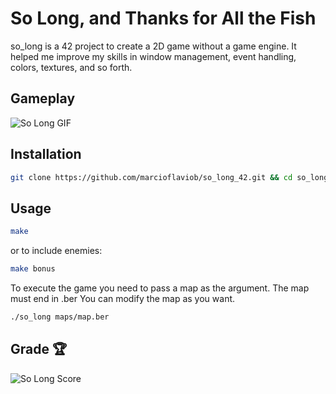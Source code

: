 # So Long, and Thanks for All the Fish

so_long is a 42 project to create a 2D game without a game engine. It helped me improve my skills in window management,
event handling, colors, textures, and so forth.

## Gameplay

![So Long GIF](https://www.marcioflavio.com/content/images/2024/03/so_long_game.gif)

## Installation

```bash
git clone https://github.com/marcioflaviob/so_long_42.git && cd so_long_42
```

## Usage

```bash
make
```

or to include enemies:

```bash
make bonus
```

To execute the game you need to pass a map as the argument. The map must end in .ber
You can modify the map as you want.

```bash
./so_long maps/map.ber
```

## Grade 🏆
![So Long Score](https://i.imgur.com/8ZBqWCk.png)
